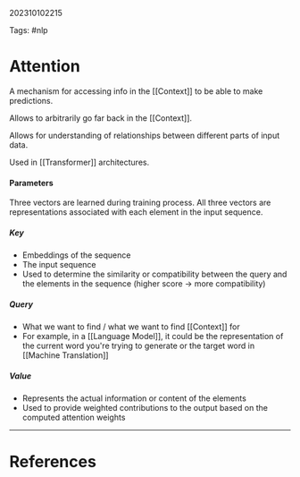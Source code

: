 202310102215

Tags: #nlp

# Attention
A mechanism for accessing info in the [[Context]] to be able to make predictions.

Allows to arbitrarily go far back in the [[Context]].

Allows for understanding of relationships between different parts of input data.

Used in [[Transformer]] architectures.

#### Parameters
Three vectors are learned during training process.  All three vectors are representations associated with each element in the input sequence.
##### Key
- Embeddings of the sequence
- The input sequence
- Used to determine the similarity or compatibility between the query and the elements in the sequence (higher score $\rightarrow$ more compatibility)
##### Query
- What we want to find / what we want to find [[Context]] for
- For example, in a [[Language Model]], it could be the representation of the current word you're trying to generate or the target word in [[Machine Translation]]
##### Value
- Represents the actual information or content of the elements
- Used to provide weighted contributions to the output based on the computed attention weights

---
# References
